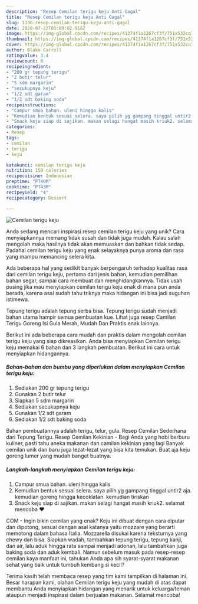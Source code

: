 ```yaml
---
description: "Resep Cemilan terigu keju Anti Gagal"
title: "Resep Cemilan terigu keju Anti Gagal"
slug: 1336-resep-cemilan-terigu-keju-anti-gagal
date: 2020-07-22T05:09:02.918Z
image: https://img-global.cpcdn.com/recipes/41374f1a1267cf3f/751x532cq70/cemilan-terigu-keju-foto-resep-utama.jpg
thumbnail: https://img-global.cpcdn.com/recipes/41374f1a1267cf3f/751x532cq70/cemilan-terigu-keju-foto-resep-utama.jpg
cover: https://img-global.cpcdn.com/recipes/41374f1a1267cf3f/751x532cq70/cemilan-terigu-keju-foto-resep-utama.jpg
author: Blake Carroll
ratingvalue: 3.4
reviewcount: 8
recipeingredient:
- "200 gr tepung terigu"
- "2 butir telur"
- "5 sdm margarin"
- "secukupnya keju"
- "1/2 sdt garam"
- "1/2 sdt baking soda"
recipeinstructions:
- "Campur smua bahan. uleni hingga kalis"
- "Kemudian bentuk sesuai selera. saya pilih yg gampang tinggal untir2 aja. kemudian goreng hingga kecoklatan. kemudian tiriskan"
- "Snack keju siap di sajikan. makan selagi hangat masih kriuk2. selamat mencoba ❤"
categories:
- Resep
tags:
- cemilan
- terigu
- keju

katakunci: cemilan terigu keju 
nutrition: 159 calories
recipecuisine: Indonesian
preptime: "PT40M"
cooktime: "PT43M"
recipeyield: "4"
recipecategory: Dessert

---
```



![Cemilan terigu keju](https://img-global.cpcdn.com/recipes/41374f1a1267cf3f/751x532cq70/cemilan-terigu-keju-foto-resep-utama.jpg)

Anda sedang mencari inspirasi resep cemilan terigu keju yang unik? Cara menyiapkannya memang tidak susah dan tidak juga mudah. Kalau salah mengolah maka hasilnya tidak akan memuaskan dan bahkan tidak sedap. Padahal cemilan terigu keju yang enak selayaknya punya aroma dan rasa yang mampu memancing selera kita.

Ada beberapa hal yang sedikit banyak berpengaruh terhadap kualitas rasa dari cemilan terigu keju, pertama dari jenis bahan, kemudian pemilihan bahan segar, sampai cara membuat dan menghidangkannya. Tidak usah pusing jika mau menyiapkan cemilan terigu keju enak di mana pun anda berada, karena asal sudah tahu triknya maka hidangan ini bisa jadi suguhan istimewa.

Tepung terigu adalah tepung serba bisa. Tepung terigu sudah menjadi bahan utama hampir semua pembuatan kue. Lihat juga resep Camilan Terigu Goreng Isi Gula Merah, Mudah Dan Praktis enak lainnya.


Berikut ini ada beberapa cara mudah dan praktis dalam mengolah cemilan terigu keju yang siap dikreasikan. Anda bisa menyiapkan Cemilan terigu keju memakai 6 bahan dan 3 langkah pembuatan. Berikut ini cara untuk menyiapkan hidangannya.

<!--inarticleads1-->

##### Bahan-bahan dan bumbu yang diperlukan dalam menyiapkan Cemilan terigu keju:

1. Sediakan 200 gr tepung terigu
1. Gunakan 2 butir telur
1. Siapkan 5 sdm margarin
1. Sediakan secukupnya keju
1. Gunakan 1/2 sdt garam
1. Sediakan 1/2 sdt baking soda


Bahan pembuatannya adalah terigu, telur, gula. Resep Cemilan Sederhana dari Tepung Terigu. Resep Cemilan Kekinian - Bagi Anda yang hobi berburu kuliner, pasti tahu aneka makanan dan camilan kekinian yang lagi Banyak cemilan unik dan baru juga lezat-lezat yang bisa kita temukan. Buat aja keju goreng lumer yang mudah banget buatnya. 

<!--inarticleads2-->

##### Langkah-langkah menyiapkan Cemilan terigu keju:

1. Campur smua bahan. uleni hingga kalis
1. Kemudian bentuk sesuai selera. saya pilih yg gampang tinggal untir2 aja. kemudian goreng hingga kecoklatan. kemudian tiriskan
1. Snack keju siap di sajikan. makan selagi hangat masih kriuk2. selamat mencoba ❤


COM - Ingin bikin cemilan yang enak? Keju ini dibuat dengan cara diputar dan dipotong, sesuai dengan asal katanya yaitu mozzare yang berarti memotong dalam bahasa Italia. Mozzarella disukai karena teksturnya yang chewy dan bisa. Siapkan wadah, tambahkan tepung terigu, tepung kanji, dan air, lalu aduk hingga rata sampai menjadi adonan, lalu tambahkan juga baking soda dan aduk kembali. Namun sebelum masuk pada resep-resep cemilan kaya manfaat ini, tahukan Anda apa sih syarat-syarat makanan sehat yang baik untuk tumbuh kembang si kecil? 

Terima kasih telah membaca resep yang tim kami tampilkan di halaman ini. Besar harapan kami, olahan Cemilan terigu keju yang mudah di atas dapat membantu Anda menyiapkan hidangan yang menarik untuk keluarga/teman ataupun menjadi inspirasi dalam berjualan makanan. Selamat mencoba!
